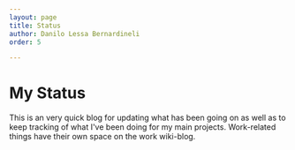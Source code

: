 ```yaml
---
layout: page
title: Status
author: Danilo Lessa Bernardineli
order: 5

---
```



# My Status

This is an very quick blog for updating what has been going on as well as to keep tracking of what I've been doing for my main projects. Work-related things have their own space on the work wiki-blog.

